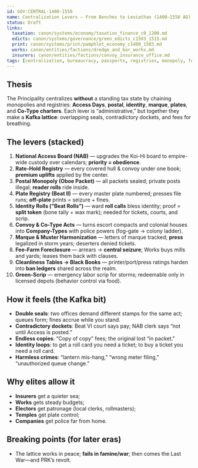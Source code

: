 ```yaml
---
id: GOV:CENTRAL-1400-1550
name: Centralization Levers — From Benches to Leviathan (1400–1550 AO)
status: Draft
links:
  taxation: canon/systems/economy/taxation_finance_c0_1200.md
  edicts: canon/systems/governance/green_edicts_c1503_1515.md
  print: canon/systems/print/pamphlet_economy_c1400_1503.md
  works: canon/entities/factions/dredge_and_bar_works.md
  insurers: canon/entities/factions/convoy_insurance_office.md
tags: [centralization, bureaucracy, passports, registries, monopoly, fee-farms, overreach]
---
```


## Thesis
The Principality centralizes **without** a standing tax state by chaining monopolies and registries: **Access Days**, **postal**, **identity**, **marque**, **plates**, and **Co-Type charters**. Each lever is “administrative,” but together they make a **Kafka lattice**: overlapping seals, contradictory dockets, and fees for breathing.

## The levers (stacked)
1) **National Access Board (NAB)** — upgrades the Koi-Hi board to empire-wide custody over calendars; **priority = obedience**.
2) **Rate-Hold Registry** — every covered hull & convoy under one book; **premium uplifts** applied by the center.
3) **Postal Monopoly (Oboe Packet)** — all packets sealed; private posts illegal; **reader rolls** ride inside.
4) **Plate Registry (Beat II)** — every master plate numbered; presses file runs; **off-plate** prints = seizure + fines.
5) **Identity Rolls (“Beat Rolls”)** — ward **roll calls** bless identity; proof = **split token** (bone tally + wax mark); needed for tickets, courts, and scrip.
6) **Convoy & Co-Type Acts** — turns escort compacts and colonial houses into **Company-Types** with police powers (fog-gate → colony ladder).
7) **Marque & Muster Harmonization** — letters of marque tracked; **press** legalized in storm years; deserters denied tickets.
8) **Fee-Farm Foreclosure** — arrears → **central seizure**; Works buys mills and yards; leases them back with clauses.
9) **Cleanliness Tables → Black Books** — printer/port/press ratings harden into **ban ledgers** shared across the realm.
10) **Green-Scrip** — emergency labor scrip for storms; redeemable only in licensed depots (behavior control via food).

## How it feels (the Kafka bit)
- **Double seals**: two offices demand different stamps for the same act; queues form; fines accrue while you stand.  
- **Contradictory dockets**: Beat VI court says pay; NAB clerk says “not until Access is posted.”  
- **Endless copies**: “Copy of copy” fees; the original lost “in packet.”  
- **Identity loops**: to get a roll card you need a ticket; to buy a ticket you need a roll card.  
- **Harmless crimes**: “lantern mis-hang,” “wrong meter filing,” “unauthorized queue change.”

## Why elites allow it
- **Insurers** get a quieter sea;  
- **Works** gets steady budgets;  
- **Electors** get patronage (local clerks, rollmasters);  
- **Temples** get plate control;  
- **Companies** get police far from home.

## Breaking points (for later eras)
- The lattice works in peace; **fails in famine/war**; then comes the Last War—and PRK’s revolt.
